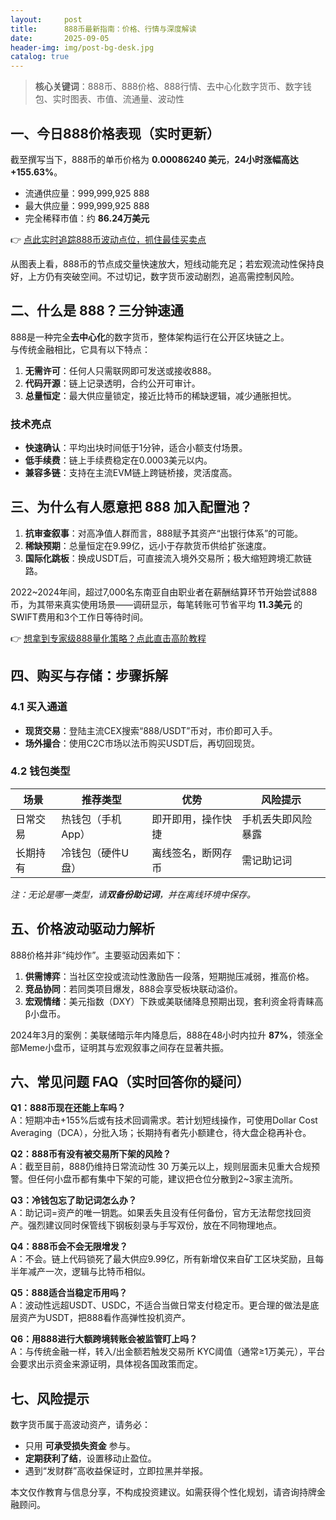 ```yaml
---
layout:     post
title:      888币最新指南：价格、行情与深度解读
date:       2025-09-05
header-img: img/post-bg-desk.jpg
catalog: true
---
```


> **核心关键词**：888币、888价格、888行情、去中心化数字货币、数字钱包、实时图表、市值、流通量、波动性

## 一、今日888价格表现（实时更新）

截至撰写当下，888币的单币价格为 **0.00086240 美元**，**24小时涨幅高达 +155.63%**。  
* 流通供应量：999,999,925 888  
* 最大供应量：999,999,925 888  
* 完全稀释市值：约 **86.24万美元**

👉 [点此实时追踪888币波动点位，抓住最佳买卖点](https://okxdog.com/)

从图表上看，888币的节点成交量快速放大，短线动能充足；若宏观流动性保持良好，上方仍有突破空间。不过切记，数字货币波动剧烈，追高需控制风险。

## 二、什么是 888？三分钟速通

888是一种完全**去中心化**的数字货币，整体架构运行在公开区块链之上。  
与传统金融相比，它具有以下特点：

1. **无需许可**：任何人只需联网即可发送或接收888。  
2. **代码开源**：链上记录透明，合约公开可审计。  
3. **总量恒定**：最大供应量锁定，接近比特币的稀缺逻辑，减少通胀担忧。

### 技术亮点

- **快速确认**：平均出块时间低于1分钟，适合小额支付场景。  
- **低手续费**：链上手续费稳定在0.0003美元以内。  
- **兼容多链**：支持在主流EVM链上跨链桥接，灵活度高。

## 三、为什么有人愿意把 888 加入配置池？

1. **抗审查叙事**：对高净值人群而言，888赋予其资产“出银行体系”的可能。  
2. **稀缺预期**：总量恒定在9.99亿，远小于存款货币供给扩张速度。  
3. **国际化跳板**：换成USDT后，可直接流入境外交易所；极大缩短跨境汇款链路。

2022~2024年间，超过7,000名东南亚自由职业者在薪酬结算环节开始尝试888币，为其带来真实使用场景——调研显示，每笔转账可节省平均 **11.3美元** 的SWIFT费用和3个工作日等待时间。

👉 [想拿到专家级888量化策略？点此直击高阶教程](https://okxdog.com/)

## 四、购买与存储：步骤拆解

### 4.1 买入通道
- **现货交易**：登陆主流CEX搜索“888/USDT”币对，市价即可入手。  
- **场外撮合**：使用C2C市场以法币购买USDT后，再切回现货。  

### 4.2 钱包类型
| 场景 | 推荐类型 | 优势 | 风险提示 |
|------|----------|------|----------|
| 日常交易 | 热钱包（手机App） | 即开即用，操作快捷 | 手机丢失即风险暴露 |
| 长期持有 | 冷钱包（硬件U盘） | 离线签名，断网存币 | 需记助记词 |

*注：无论是哪一类型，请**双备份助记词**，并在离线环境中保存。*

## 五、价格波动驱动力解析

888价格并非“纯炒作”。主要驱动因素如下：  
1. **供需博弈**：当社区空投或流动性激励告一段落，短期抛压减弱，推高价格。  
2. **竞品协同**：若同类项目爆发，888会享受板块联动溢价。  
3. **宏观情绪**：美元指数（DXY）下跌或美联储降息预期出现，套利资金将青睐高β小盘币。

2024年3月的案例：美联储暗示年内降息后，888在48小时内拉升 **87%**，领涨全部Meme小盘币，证明其与宏观叙事之间存在显著共振。

## 六、常见问题 FAQ（实时回答你的疑问）

**Q1：888币现在还能上车吗？**  
A：短期冲击+155%后或有技术回调需求。若计划短线操作，可使用Dollar Cost Averaging（DCA），分批入场；长期持有者先小额建仓，待大盘企稳再补仓。

**Q2：888币有没有被交易所下架的风险？**  
A：截至目前，888仍维持日常流动性 30 万美元以上，规则层面未见重大合规预警。但任何小盘币都有集中下架的可能，建议把仓位分散到2~3家主流所。

**Q3：冷钱包忘了助记词怎么办？**  
A：助记词=资产的唯一钥匙。如果丢失且没有任何备份，官方无法帮您找回资产。强烈建议同时保管线下钢板刻录与手写双份，放在不同物理地点。

**Q4：888币会不会无限增发？**  
A：不会。链上代码锁死了最大供应9.99亿，所有新增仅来自矿工区块奖励，且每半年减产一次，逻辑与比特币相似。

**Q5：888适合当稳定币用吗？**  
A：波动性远超USDT、USDC，不适合当做日常支付稳定币。更合理的做法是底层资产为USDT，把888看作高弹性投机资产。

**Q6：用888进行大额跨境转账会被监管盯上吗？**  
A：与传统金融一样，转入/出金额若触发交易所 KYC阈值（通常≥1万美元），平台会要求出示资金来源证明，具体视各国政策而定。

## 七、风险提示

数字货币属于高波动资产，请务必：

- 只用 **可承受损失资金** 参与。  
- **定期获利了结**，设置移动止盈位。  
- 遇到“发财群”高收益保证时，立即拉黑并举报。

本文仅作教育与信息分享，不构成投资建议。如需获得个性化规划，请咨询持牌金融顾问。